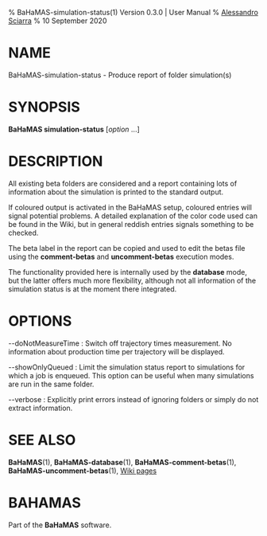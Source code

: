 % BaHaMAS-simulation-status(1) Version 0.3.0 | User Manual
% [Alessandro Sciarra](sciarra@itp.uni-frankfurt.de)
% 10 September 2020

# NAME

BaHaMAS-simulation-status - Produce report of folder simulation(s)

# SYNOPSIS

**BaHaMAS simulation-status** [*option* ...]

# DESCRIPTION

All existing beta folders are considered and a report containing lots of information about the simulation is printed to the standard output.

If coloured output is activated in the BaHaMAS setup, coloured entries will signal potential problems.
A detailed explanation of the color code used can be found in the Wiki, but in general reddish entries signals something to be checked.

The beta label in the report can be copied and used to edit the betas file using the **comment-betas** and **uncomment-betas** execution modes.

The functionality provided here is internally used by the **database** mode, but the latter offers much more flexibility, although not all information of the simulation status is at the moment there integrated.

# OPTIONS

\--doNotMeasureTime
:   Switch off trajectory times measurement.
    No information about production time per trajectory will be displayed.

\--showOnlyQueued
:   Limit the simulation status report to simulations for which a job is enqueued.
    This option can be useful when many simulations are run in the same folder.

\--verbose
:   Explicitly print errors instead of ignoring folders or simply do not extract information.

# SEE ALSO

**BaHaMAS**(1), **BaHaMAS-database**(1), **BaHaMAS-comment-betas**(1), **BaHaMAS-uncomment-betas**(1), [Wiki pages](https://gitlab.itp.uni-frankfurt.de/lattice-qcd/ag-philipsen/BaHaMAS/-/wikis/home)

# BAHAMAS

Part of the **BaHaMAS** software.
